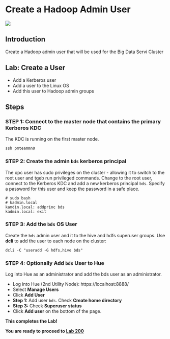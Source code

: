 # Create a Hadoop Admin User
  ![](images/100/Title-100.png)

## Introduction

Create a Hadoop admin user that will be used for the Big Data Servi Cluster

## Lab:  Create a User

* Add a Kerberos user
* Add a user to the Linux OS
* Add this user to Hadoop admin groups

## Steps

### **STEP 1:** Connect to the master node that contains the primary Kerberos KDC
The KDC is running on the first master node.

    ssh pmteammn0

### **STEP 2:** Create the admin `bds` kerberos principal
The opc user has sudo privileges on the cluster - allowing it to switch to the root user and tgeb run privileged commands.  Change to the root user, connect to the Kerberos KDC and add a new kerberos principal `bds`.  Specify a password for this user and keep the password in a safe place.

    # sudo bash
    # kadmin.local
    kamdin.local: addprinc bds
    kadmin.local: exit

### **STEP 3:** Add the `bds` OS User
Create the `bds` admin user and it to the hive and hdfs superuser groups.  Use **dcli** to add the user to each node on the cluster:

    dcli -C "useradd -G hdfs,hive bds"

### **STEP 4:** Optionally Add `bds` User to Hue
Log into Hue as an administrator and add the bds user as an administrator.

* Log into Hue (2nd Utility Node):  https://localhost:8888/
* Select **Manage Users**
* Click **Add User**
* **Step 1:** Add user `bds`.  Check **Create home directory**
* **Step 3:** Check **Superuser status**
* Click **Add user** on the bottom of the page.


**This completes the Lab!**

**You are ready to proceed to [Lab 200](LabGuide200.md)**
